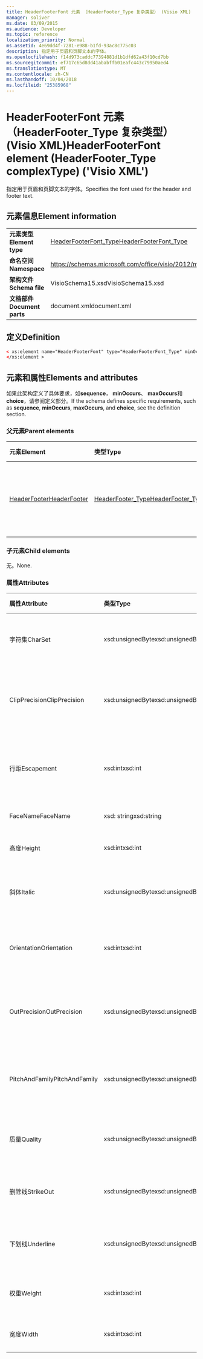 ```yaml
---
title: HeaderFooterFont 元素 （HeaderFooter_Type 复杂类型） (Visio XML)
manager: soliver
ms.date: 03/09/2015
ms.audience: Developer
ms.topic: reference
localization_priority: Normal
ms.assetid: 4e69dd4f-7281-e988-b1fd-93ac8c775c03
description: 指定用于页眉和页脚文本的字体。
ms.openlocfilehash: f14d973caddc77394881d1b1dfd62a43f10cd7bb
ms.sourcegitcommit: ef717c65d8dd41ababffb01eafc443c79950aed4
ms.translationtype: MT
ms.contentlocale: zh-CN
ms.lasthandoff: 10/04/2018
ms.locfileid: "25385968"
---
```

# <a name="headerfooterfont-element-headerfootertype-complextype-visio-xml"></a><span data-ttu-id="4f460-103">HeaderFooterFont 元素 （HeaderFooter_Type 复杂类型） (Visio XML)</span><span class="sxs-lookup"><span data-stu-id="4f460-103">HeaderFooterFont element (HeaderFooter_Type complexType) ('Visio XML')</span></span>

<span data-ttu-id="4f460-104">指定用于页眉和页脚文本的字体。</span><span class="sxs-lookup"><span data-stu-id="4f460-104">Specifies the font used for the header and footer text.</span></span>
  
## <a name="element-information"></a><span data-ttu-id="4f460-105">元素信息</span><span class="sxs-lookup"><span data-stu-id="4f460-105">Element information</span></span>

|||
|:-----|:-----|
|<span data-ttu-id="4f460-106">**元素类型**</span><span class="sxs-lookup"><span data-stu-id="4f460-106">**Element type**</span></span> <br/> |[<span data-ttu-id="4f460-107">HeaderFooterFont_Type</span><span class="sxs-lookup"><span data-stu-id="4f460-107">HeaderFooterFont_Type</span></span>](headerfooterfont_type-complextypevisio-xml.md) <br/> |
|<span data-ttu-id="4f460-108">**命名空间**</span><span class="sxs-lookup"><span data-stu-id="4f460-108">**Namespace**</span></span> <br/> |https://schemas.microsoft.com/office/visio/2012/main  <br/> |
|<span data-ttu-id="4f460-109">**架构文件**</span><span class="sxs-lookup"><span data-stu-id="4f460-109">**Schema file**</span></span> <br/> |<span data-ttu-id="4f460-110">VisioSchema15.xsd</span><span class="sxs-lookup"><span data-stu-id="4f460-110">VisioSchema15.xsd</span></span>  <br/> |
|<span data-ttu-id="4f460-111">**文档部件**</span><span class="sxs-lookup"><span data-stu-id="4f460-111">**Document parts**</span></span> <br/> |<span data-ttu-id="4f460-112">document.xml</span><span class="sxs-lookup"><span data-stu-id="4f460-112">document.xml</span></span>  <br/> |
   
## <a name="definition"></a><span data-ttu-id="4f460-113">定义</span><span class="sxs-lookup"><span data-stu-id="4f460-113">Definition</span></span>

```XML
< xs:element name="HeaderFooterFont" type="HeaderFooterFont_Type" minOccurs="0" maxOccurs="1" >
</xs:element >
```

## <a name="elements-and-attributes"></a><span data-ttu-id="4f460-114">元素和属性</span><span class="sxs-lookup"><span data-stu-id="4f460-114">Elements and attributes</span></span>

<span data-ttu-id="4f460-115">如果此架构定义了具体要求，如**sequence**， **minOccurs**、 **maxOccurs**和**choice**，请参阅定义部分。</span><span class="sxs-lookup"><span data-stu-id="4f460-115">If the schema defines specific requirements, such as **sequence**, **minOccurs**, **maxOccurs**, and **choice**, see the definition section.</span></span> 
  
### <a name="parent-elements"></a><span data-ttu-id="4f460-116">父元素</span><span class="sxs-lookup"><span data-stu-id="4f460-116">Parent elements</span></span>

|<span data-ttu-id="4f460-117">**元素**</span><span class="sxs-lookup"><span data-stu-id="4f460-117">**Element**</span></span>|<span data-ttu-id="4f460-118">**类型**</span><span class="sxs-lookup"><span data-stu-id="4f460-118">**Type**</span></span>|<span data-ttu-id="4f460-119">**说明**</span><span class="sxs-lookup"><span data-stu-id="4f460-119">**Description**</span></span>|
|:-----|:-----|:-----|
|[<span data-ttu-id="4f460-120">HeaderFooter</span><span class="sxs-lookup"><span data-stu-id="4f460-120">HeaderFooter</span></span>](headerfooter-element-visiodocument_type-complextypevisio-xml.md) <br/> |[<span data-ttu-id="4f460-121">HeaderFooter_Type</span><span class="sxs-lookup"><span data-stu-id="4f460-121">HeaderFooter_Type</span></span>](headerfooter_type-complextypevisio-xml.md) <br/> |<span data-ttu-id="4f460-122">包含文档的页眉和页脚的元素。</span><span class="sxs-lookup"><span data-stu-id="4f460-122">Contains elements for a document's header and footer.</span></span>  <br/> |
   
### <a name="child-elements"></a><span data-ttu-id="4f460-123">子元素</span><span class="sxs-lookup"><span data-stu-id="4f460-123">Child elements</span></span>

<span data-ttu-id="4f460-124">无。</span><span class="sxs-lookup"><span data-stu-id="4f460-124">None.</span></span>
  
### <a name="attributes"></a><span data-ttu-id="4f460-125">属性</span><span class="sxs-lookup"><span data-stu-id="4f460-125">Attributes</span></span>

|<span data-ttu-id="4f460-126">**属性**</span><span class="sxs-lookup"><span data-stu-id="4f460-126">**Attribute**</span></span>|<span data-ttu-id="4f460-127">**类型**</span><span class="sxs-lookup"><span data-stu-id="4f460-127">**Type**</span></span>|<span data-ttu-id="4f460-128">**必需**</span><span class="sxs-lookup"><span data-stu-id="4f460-128">**Required**</span></span>|<span data-ttu-id="4f460-129">**说明**</span><span class="sxs-lookup"><span data-stu-id="4f460-129">**Description**</span></span>|<span data-ttu-id="4f460-130">**可能的值**</span><span class="sxs-lookup"><span data-stu-id="4f460-130">**Possible values**</span></span>|
|:-----|:-----|:-----|:-----|:-----|
|<span data-ttu-id="4f460-131">字符集</span><span class="sxs-lookup"><span data-stu-id="4f460-131">CharSet</span></span>  <br/> |<span data-ttu-id="4f460-132">xsd:unsignedByte</span><span class="sxs-lookup"><span data-stu-id="4f460-132">xsd:unsignedByte</span></span>  <br/> |<span data-ttu-id="4f460-133">可选</span><span class="sxs-lookup"><span data-stu-id="4f460-133">optional</span></span>  <br/> |<span data-ttu-id="4f460-134">指定字体的字符集。</span><span class="sxs-lookup"><span data-stu-id="4f460-134">Specifies the character set of the font.</span></span> <span data-ttu-id="4f460-135">等效于 GDI LOGFONTlfCharSet 域。</span><span class="sxs-lookup"><span data-stu-id="4f460-135">Equivalent to the GDI LOGFONTlfCharSet field.</span></span>  <br/> |<span data-ttu-id="4f460-136">Xsd:unsignedByte 类型的值。</span><span class="sxs-lookup"><span data-stu-id="4f460-136">Values of the xsd:unsignedByte type.</span></span>  <br/> |
|<span data-ttu-id="4f460-137">ClipPrecision</span><span class="sxs-lookup"><span data-stu-id="4f460-137">ClipPrecision</span></span>  <br/> |<span data-ttu-id="4f460-138">xsd:unsignedByte</span><span class="sxs-lookup"><span data-stu-id="4f460-138">xsd:unsignedByte</span></span>  <br/> |<span data-ttu-id="4f460-139">可选</span><span class="sxs-lookup"><span data-stu-id="4f460-139">optional</span></span>  <br/> |<span data-ttu-id="4f460-140">指定字体的剪辑精度。</span><span class="sxs-lookup"><span data-stu-id="4f460-140">Specifies the clipping precision of the font.</span></span> <span data-ttu-id="4f460-141">等效于 GDI LOGFONTlfClipPrecision 域。</span><span class="sxs-lookup"><span data-stu-id="4f460-141">Equivalent to the GDI LOGFONTlfClipPrecision field.</span></span>  <br/> |<span data-ttu-id="4f460-142">Xsd:unsignedByte 类型的值。</span><span class="sxs-lookup"><span data-stu-id="4f460-142">Values of the xsd:unsignedByte type.</span></span>  <br/> |
|<span data-ttu-id="4f460-143">行距</span><span class="sxs-lookup"><span data-stu-id="4f460-143">Escapement</span></span>  <br/> |<span data-ttu-id="4f460-144">xsd:int</span><span class="sxs-lookup"><span data-stu-id="4f460-144">xsd:int</span></span>  <br/> |<span data-ttu-id="4f460-145">可选</span><span class="sxs-lookup"><span data-stu-id="4f460-145">optional</span></span>  <br/> |<span data-ttu-id="4f460-146">指定字体的行距属性。</span><span class="sxs-lookup"><span data-stu-id="4f460-146">Specifies the escapement attribute of the font.</span></span> <span data-ttu-id="4f460-147">等效于 GDI LOGFONTlfEscapement 域。</span><span class="sxs-lookup"><span data-stu-id="4f460-147">Equivalent to the GDI LOGFONTlfEscapement field.</span></span>  <br/> |<span data-ttu-id="4f460-148">Xsd:int 类型的值。</span><span class="sxs-lookup"><span data-stu-id="4f460-148">Values of the xsd:int type.</span></span>  <br/> |
|<span data-ttu-id="4f460-149">FaceName</span><span class="sxs-lookup"><span data-stu-id="4f460-149">FaceName</span></span>  <br/> |<span data-ttu-id="4f460-150">xsd: string</span><span class="sxs-lookup"><span data-stu-id="4f460-150">xsd:string</span></span>  <br/> |<span data-ttu-id="4f460-151">可选</span><span class="sxs-lookup"><span data-stu-id="4f460-151">optional</span></span>  <br/> |<span data-ttu-id="4f460-152">包含有关字体的信息。</span><span class="sxs-lookup"><span data-stu-id="4f460-152">Contains information about a font.</span></span>  <br/> |<span data-ttu-id="4f460-153">Xsd: string 类型的值。</span><span class="sxs-lookup"><span data-stu-id="4f460-153">Values of the xsd:string type.</span></span>  <br/> |
|<span data-ttu-id="4f460-154">高度</span><span class="sxs-lookup"><span data-stu-id="4f460-154">Height</span></span>  <br/> |<span data-ttu-id="4f460-155">xsd:int</span><span class="sxs-lookup"><span data-stu-id="4f460-155">xsd:int</span></span>  <br/> |<span data-ttu-id="4f460-156">可选</span><span class="sxs-lookup"><span data-stu-id="4f460-156">optional</span></span>  <br/> |<span data-ttu-id="4f460-157">以绘图单位表示指定形状的高度。</span><span class="sxs-lookup"><span data-stu-id="4f460-157">Specifies the height of the shape in drawing units.</span></span>  <br/> |<span data-ttu-id="4f460-158">Xsd:int 类型的值。</span><span class="sxs-lookup"><span data-stu-id="4f460-158">Values of the xsd:int type.</span></span>  <br/> |
|<span data-ttu-id="4f460-159">斜体</span><span class="sxs-lookup"><span data-stu-id="4f460-159">Italic</span></span>  <br/> |<span data-ttu-id="4f460-160">xsd:unsignedByte</span><span class="sxs-lookup"><span data-stu-id="4f460-160">xsd:unsignedByte</span></span>  <br/> |<span data-ttu-id="4f460-161">可选</span><span class="sxs-lookup"><span data-stu-id="4f460-161">optional</span></span>  <br/> |<span data-ttu-id="4f460-162">指定字体是否为斜体。</span><span class="sxs-lookup"><span data-stu-id="4f460-162">Specifies whether the font is italic.</span></span> <span data-ttu-id="4f460-163">等效于 GDI LOGFONTlfItalic 域。</span><span class="sxs-lookup"><span data-stu-id="4f460-163">Equivalent to the GDI LOGFONTlfItalic field.</span></span>  <br/> |<span data-ttu-id="4f460-164">Xsd:unsignedByte 类型的值。</span><span class="sxs-lookup"><span data-stu-id="4f460-164">Values of the xsd:unsignedByte type.</span></span>  <br/> |
|<span data-ttu-id="4f460-165">Orientation</span><span class="sxs-lookup"><span data-stu-id="4f460-165">Orientation</span></span>  <br/> |<span data-ttu-id="4f460-166">xsd:int</span><span class="sxs-lookup"><span data-stu-id="4f460-166">xsd:int</span></span>  <br/> |<span data-ttu-id="4f460-167">可选</span><span class="sxs-lookup"><span data-stu-id="4f460-167">optional</span></span>  <br/> |<span data-ttu-id="4f460-168">指定字体的方向。</span><span class="sxs-lookup"><span data-stu-id="4f460-168">Specifies the orientation of the font.</span></span> <span data-ttu-id="4f460-169">等效于 GDI LOGFONTlfOrientation 域。</span><span class="sxs-lookup"><span data-stu-id="4f460-169">Equivalent to the GDI LOGFONTlfOrientation field.</span></span>  <br/> |<span data-ttu-id="4f460-170">Xsd:int 类型的值。</span><span class="sxs-lookup"><span data-stu-id="4f460-170">Values of the xsd:int type.</span></span>  <br/> |
|<span data-ttu-id="4f460-171">OutPrecision</span><span class="sxs-lookup"><span data-stu-id="4f460-171">OutPrecision</span></span>  <br/> |<span data-ttu-id="4f460-172">xsd:unsignedByte</span><span class="sxs-lookup"><span data-stu-id="4f460-172">xsd:unsignedByte</span></span>  <br/> |<span data-ttu-id="4f460-173">可选</span><span class="sxs-lookup"><span data-stu-id="4f460-173">optional</span></span>  <br/> |<span data-ttu-id="4f460-174">指定字体的输出精度属性。</span><span class="sxs-lookup"><span data-stu-id="4f460-174">Specifies the output precision attribute of the font.</span></span> <span data-ttu-id="4f460-175">等效于 GDI LOGFONTlfOutPrecision 域。</span><span class="sxs-lookup"><span data-stu-id="4f460-175">Equivalent to the GDI LOGFONTlfOutPrecision field.</span></span>  <br/> |<span data-ttu-id="4f460-176">Xsd:unsignedByte 类型的值。</span><span class="sxs-lookup"><span data-stu-id="4f460-176">Values of the xsd:unsignedByte type.</span></span>  <br/> |
|<span data-ttu-id="4f460-177">PitchAndFamily</span><span class="sxs-lookup"><span data-stu-id="4f460-177">PitchAndFamily</span></span>  <br/> |<span data-ttu-id="4f460-178">xsd:unsignedByte</span><span class="sxs-lookup"><span data-stu-id="4f460-178">xsd:unsignedByte</span></span>  <br/> |<span data-ttu-id="4f460-179">可选</span><span class="sxs-lookup"><span data-stu-id="4f460-179">optional</span></span>  <br/> |<span data-ttu-id="4f460-180">指定的间距和字体的系列。</span><span class="sxs-lookup"><span data-stu-id="4f460-180">Specifies the pitch and family of the font.</span></span> <span data-ttu-id="4f460-181">等效于 GDI LOGFONTlfPitchAndFamily 域。</span><span class="sxs-lookup"><span data-stu-id="4f460-181">Equivalent to the GDI LOGFONTlfPitchAndFamily field.</span></span>  <br/> |<span data-ttu-id="4f460-182">Xsd:unsignedByte 类型的值。</span><span class="sxs-lookup"><span data-stu-id="4f460-182">Values of the xsd:unsignedByte type.</span></span>  <br/> |
|<span data-ttu-id="4f460-183">质量</span><span class="sxs-lookup"><span data-stu-id="4f460-183">Quality</span></span>  <br/> |<span data-ttu-id="4f460-184">xsd:unsignedByte</span><span class="sxs-lookup"><span data-stu-id="4f460-184">xsd:unsignedByte</span></span>  <br/> |<span data-ttu-id="4f460-185">可选</span><span class="sxs-lookup"><span data-stu-id="4f460-185">optional</span></span>  <br/> |<span data-ttu-id="4f460-186">指定字体的输出质量。</span><span class="sxs-lookup"><span data-stu-id="4f460-186">Specifies the output quality of the font.</span></span> <span data-ttu-id="4f460-187">等效于 GDI LOGFONTlfQuality 域。</span><span class="sxs-lookup"><span data-stu-id="4f460-187">Equivalent to the GDI LOGFONTlfQuality field.</span></span>  <br/> |<span data-ttu-id="4f460-188">Xsd:unsignedByte 类型的值。</span><span class="sxs-lookup"><span data-stu-id="4f460-188">Values of the xsd:unsignedByte type.</span></span>  <br/> |
|<span data-ttu-id="4f460-189">删除线</span><span class="sxs-lookup"><span data-stu-id="4f460-189">StrikeOut</span></span>  <br/> |<span data-ttu-id="4f460-190">xsd:unsignedByte</span><span class="sxs-lookup"><span data-stu-id="4f460-190">xsd:unsignedByte</span></span>  <br/> |<span data-ttu-id="4f460-191">可选</span><span class="sxs-lookup"><span data-stu-id="4f460-191">optional</span></span>  <br/> |<span data-ttu-id="4f460-192">指定字体是否删除线字体。</span><span class="sxs-lookup"><span data-stu-id="4f460-192">Specifies whether the font is a strikeout font.</span></span> <span data-ttu-id="4f460-193">等效于 GDI LOGFONTlfStrikeOut 域。</span><span class="sxs-lookup"><span data-stu-id="4f460-193">Equivalent to the GDI LOGFONTlfStrikeOut field.</span></span>  <br/> |<span data-ttu-id="4f460-194">Xsd:unsignedByte 类型的值。</span><span class="sxs-lookup"><span data-stu-id="4f460-194">Values of the xsd:unsignedByte type.</span></span>  <br/> |
|<span data-ttu-id="4f460-195">下划线</span><span class="sxs-lookup"><span data-stu-id="4f460-195">Underline</span></span>  <br/> |<span data-ttu-id="4f460-196">xsd:unsignedByte</span><span class="sxs-lookup"><span data-stu-id="4f460-196">xsd:unsignedByte</span></span>  <br/> |<span data-ttu-id="4f460-197">可选</span><span class="sxs-lookup"><span data-stu-id="4f460-197">optional</span></span>  <br/> |<span data-ttu-id="4f460-198">指定字体是否加下划线。</span><span class="sxs-lookup"><span data-stu-id="4f460-198">Specifies whether the font is underlined.</span></span> <span data-ttu-id="4f460-199">等效于 GDI LOGFONTlfUnderline 域。</span><span class="sxs-lookup"><span data-stu-id="4f460-199">Equivalent to the GDI LOGFONTlfUnderline field.</span></span>  <br/> |<span data-ttu-id="4f460-200">Xsd:unsignedByte 类型的值。</span><span class="sxs-lookup"><span data-stu-id="4f460-200">Values of the xsd:unsignedByte type.</span></span>  <br/> |
|<span data-ttu-id="4f460-201">权重</span><span class="sxs-lookup"><span data-stu-id="4f460-201">Weight</span></span>  <br/> |<span data-ttu-id="4f460-202">xsd:int</span><span class="sxs-lookup"><span data-stu-id="4f460-202">xsd:int</span></span>  <br/> |<span data-ttu-id="4f460-203">可选</span><span class="sxs-lookup"><span data-stu-id="4f460-203">optional</span></span>  <br/> |<span data-ttu-id="4f460-204">指定字体的权重。</span><span class="sxs-lookup"><span data-stu-id="4f460-204">Specifies the weight of the font.</span></span> <span data-ttu-id="4f460-205">等效于 GDI LOGFONTlfWeight 域。</span><span class="sxs-lookup"><span data-stu-id="4f460-205">Equivalent to the GDI LOGFONTlfWeight field.</span></span>  <br/> |<span data-ttu-id="4f460-206">Xsd:int 类型的值。</span><span class="sxs-lookup"><span data-stu-id="4f460-206">Values of the xsd:int type.</span></span>  <br/> |
|<span data-ttu-id="4f460-207">宽度</span><span class="sxs-lookup"><span data-stu-id="4f460-207">Width</span></span>  <br/> |<span data-ttu-id="4f460-208">xsd:int</span><span class="sxs-lookup"><span data-stu-id="4f460-208">xsd:int</span></span>  <br/> |<span data-ttu-id="4f460-209">可选</span><span class="sxs-lookup"><span data-stu-id="4f460-209">optional</span></span>  <br/> |<span data-ttu-id="4f460-210">包含以绘图单位表示的关联形状的宽度。</span><span class="sxs-lookup"><span data-stu-id="4f460-210">Contains the width of the associated shape in drawing units.</span></span>  <br/> |<span data-ttu-id="4f460-211">Xsd:int 类型的值。</span><span class="sxs-lookup"><span data-stu-id="4f460-211">Values of the xsd:int type.</span></span>  <br/> |
   

